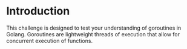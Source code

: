 # Introduction

This challenge is designed to test your understanding of goroutines in Golang. Goroutines are lightweight threads of execution that allow for concurrent execution of functions.
